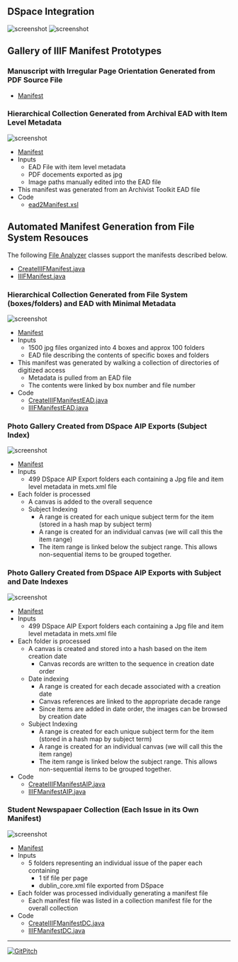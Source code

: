## DSpace Integration 

![screenshot](screenshots/dgInteg.png)
![screenshot](screenshots/dgInteg2.png)

## Gallery of IIIF Manifest Prototypes

### Manuscript with Irregular Page Orientation Generated from PDF Source File

- [Manifest](burst1.json)

### Hierarchical Collection Generated from Archival EAD with Item Level Metadata

![screenshot](screenshots/ead.png)

- [Manifest](ead.json)
- Inputs 
  - EAD File with item level metadata
  - PDF docements exported as jpg
  - Image paths manually edited into the EAD file
- This manifest was generated from an Archivist Toolkit EAD file 
- Code 
  - [ead2Manifest.xsl](eadConv/ead2Manifest.xsl)

## Automated Manifest Generation from File System Resouces

The following [File Analyzer](https://github.com/Georgetown-University-Libraries/File-Analyzer/wiki) classes support the manifests described below.
- [CreateIIIFManifest.java](https://github.com/Georgetown-University-Libraries/File-Analyzer/blob/iiif/demo/src/main/edu/georgetown/library/fileAnalyzer/filetest/CreateIIIFManifest.java)
- [IIIFManifest.java](https://github.com/Georgetown-University-Libraries/File-Analyzer/blob/iiif/demo/src/main/edu/georgetown/library/fileAnalyzer/filetest/IIIFManifest.java)

### Hierarchical Collection Generated from File System (boxes/folders) and EAD with Minimal Metadata
![screenshot](screenshots/ead2.png)

- [Manifest](ead2.json)
- Inputs
  - 1500 jpg files organized into 4 boxes and approx 100 folders
  - EAD file describing the contents of specific boxes and folders
- This manifest was generated by walking a collection of directories of digitized access
  - Metadata is pulled from an EAD file
  - The contents were linked by box number and file number
- Code
  - [CreateIIIFManifestEAD.java](https://github.com/Georgetown-University-Libraries/File-Analyzer/blob/iiif/demo/src/main/edu/georgetown/library/fileAnalyzer/filetest/CreateIIIFManifestEAD.java)
  - [IIIFManifestEAD.java](https://github.com/Georgetown-University-Libraries/File-Analyzer/blob/iiif/demo/src/main/edu/georgetown/library/fileAnalyzer/filetest/IIIFManifestEAD.java)


### Photo Gallery Created from DSpace AIP Exports (Subject Index)
![screenshot](screenshots/ua_photos.png)

-  [Manifest](ua_photos.json)
- Inputs
  - 499 DSpace AIP Export folders each containing a Jpg file and item level metadata in mets.xml file
- Each folder is processed
  - A canvas is added to the overall sequence
  - Subject Indexing
    - A range is created for each unique subject term for the item (stored in a hash map by subject term)
    - A range is created for an individual canvas (we will call this the item range)
    - The item range is linked below the subject range.  This allows non-sequential items to be grouped together.

### Photo Gallery Created from DSpace AIP Exports with Subject and Date Indexes
![screenshot](screenshots/ua_photos2.png)

- [Manifest](ua_photos2.json)
- Inputs
  - 499 DSpace AIP Export folders each containing a Jpg file and item level metadata in mets.xml file
- Each folder is processed
  - A canvas is created and stored into a hash based on the item creation date
    - Canvas records are written to the sequence in creation date order  
  - Date indexing
    - A range is created for each decade associated with a creation date
    - Canvas references are linked to the appropriate decade range
    - Since items are added in date order, the images can be browsed by creation date
  - Subject Indexing
    - A range is created for each unique subject term for the item (stored in a hash map by subject term)
    - A range is created for an individual canvas (we will call this the item range)
    - The item range is linked below the subject range.  This allows non-sequential items to be grouped together.
- Code
  - [CreateIIIFManifestAIP.java](https://github.com/Georgetown-University-Libraries/File-Analyzer/blob/iiif/demo/src/main/edu/georgetown/library/fileAnalyzer/filetest/CreateIIIFManifestAIP.java)
  - [IIIFManifestAIP.java](https://github.com/Georgetown-University-Libraries/File-Analyzer/blob/iiif/demo/src/main/edu/georgetown/library/fileAnalyzer/filetest/IIIFManifestAIP.java) 

### Student Newspapaer Collection (Each Issue in its Own Manifest)
![screenshot](screenshots/hoya.png)

- [Manifest](hoyacoll.json)
- Inputs
  - 5 folders representing an individual issue of the paper each containing
    - 1 tif file per page
    - dublin_core.xml file exported from DSpace
- Each folder was processed individually generating a manifest file
  - Each manifest file was listed in a collection manifest file for the overall collection
- Code
  - [CreateIIIFManifestDC.java](https://github.com/Georgetown-University-Libraries/File-Analyzer/blob/iiif/demo/src/main/edu/georgetown/library/fileAnalyzer/filetest/CreateIIIFManifestDC.java)
  - [IIIFManifestDC.java](https://github.com/Georgetown-University-Libraries/File-Analyzer/blob/iiif/demo/src/main/edu/georgetown/library/fileAnalyzer/filetest/IIIFManifestDC.java) 

---
[![GitPitch](https://gitpitch.com/assets/badge.svg)](https://gitpitch.com/Georgetown-University-Libraries/testManifests)
  